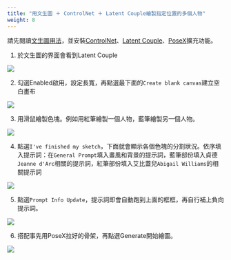 ```yaml
---
title: "用文生圖 ＋ ControlNet ＋ Latent Couple繪製指定位置的多個人物"
weight: 8
---
```


請先閱讀[文生圖用法](../features/text-to-image/)，並安裝[ControlNet](../extensions/controlnet/)、[Latent Couple](../extensions/latent-couple/)、[PoseX](../extensions/posex/)擴充功能。

1. 於文生圖的界面會看到Latent Couple

![](../../images/o0hDolt.webp)

2. 勾選Enabled啟用，設定長寬，再點選最下面的`Create blank canvas`建立空白畫布

![](../../images/MxZcaDu.webp)

3. 用滑鼠繪製色塊。例如用紅筆繪製一個人物，藍筆繪製另一個人物。

![](../../images/1AeIBQm.webp)

4. 點選`I've finished my sketch`，下面就會顯示各個色塊的分割狀況。依序填入提示詞：在`General Prompt`填入畫風和背景的提示詞，藍筆部份填入貞德`Jeanne d'Arc`相關的提示詞，紅筆部份填入艾比蓋兒`Abigail Williams`的相關提示詞

![](../../images/7Mp06u7.webp)

5. 點選`Prompt Info Update`，提示詞即會自動跑到上面的框框，再自行補上負向提示詞。

![](../../images/4w0YBc8.webp)

6. 搭配事先用PoseX拉好的骨架，再點選Generate開始繪圖。

![](../../images/bm9qPcV.png)
